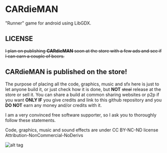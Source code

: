 CARdieMAN
=========

"Runner" game for android using LibGDX.


LICENSE
---

~~I plan on publishing **CARdieMAN** soon at the store with a few ads and see if I can earn
a couple of beers.~~

## CARdieMAN is published on the store!

The purpose of placing all the code, graphics, music and sfx
here is just to let anyone build it, or just check how
it is done, but **NOT** ~~steal~~ release at the store or sell it. You can share a build at
common sharing websites or p2p if you want **ONLY IF** you give credits and link to this
github repository and you **DO NOT** earn any money and/or credits with it.

I am a very convinced free software supporter, so I ask you to thoroughly follow these statements.

Code, graphics, music and sound effects are under CC BY-NC-ND license
Attribution-NonCommercial-NoDerivs

![alt tag](http://i.creativecommons.org/l/by-nc-nd/3.0/88x31.png)

